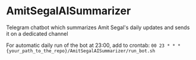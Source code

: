 # AmitSegalAISummarizer
Telegram chatbot which summarizes Amit Segal's daily updates and sends it on a dedicated channel

For automatic daily run of the bot at 23:00, add to crontab:
`00 23 * * * {your_path_to_the_repo}/AmitSegalAISummarizer/run_bot.sh`
